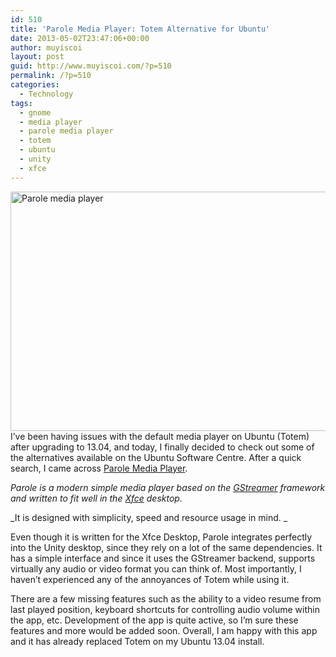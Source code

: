 ```yaml
---
id: 510
title: 'Parole Media Player: Totem Alternative for Ubuntu'
date: 2013-05-02T23:47:06+00:00
author: muyiscoi
layout: post
guid: http://www.muyiscoi.com/?p=510
permalink: /?p=510
categories:
  - Technology
tags:
  - gnome
  - media player
  - parole media player
  - totem
  - ubuntu
  - unity
  - xfce
---
```

[<img class="alignleft size-medium wp-image-511" alt="Parole media player" src="http://www.muyiscoi.com/blog/wp-content/uploads/2013/05/Screenshot-from-2013-05-03-002730-580x383.png" width="580" height="383" srcset="https://muyiscoi.com/blog/wp-content/uploads/2013/05/Screenshot-from-2013-05-03-002730-580x383.png 580w, https://muyiscoi.com/blog/wp-content/uploads/2013/05/Screenshot-from-2013-05-03-002730.png 746w" sizes="(max-width: 580px) 100vw, 580px" />](http://www.muyiscoi.com/blog/wp-content/uploads/2013/05/Screenshot-from-2013-05-03-002730.png)I&#8217;ve been having issues with the default media player on Ubuntu (Totem) after upgrading to 13.04, and today, I finally decided to check out some of the alternatives available on the Ubuntu Software Centre. After a quick search, I came across [Parole Media Player](https://apps.ubuntu.com/cat/applications/parole/).

_Parole is a modern simple media player based on the <a title="http://gstreamer.freedesktop.org/" href="http://gstreamer.freedesktop.org/" rel="nofollow">GStreamer</a> framework and written to fit well in the <a title="http://www.xfce.org" href="http://www.xfce.org" rel="nofollow">Xfce</a> desktop._
  
 _It is designed with simplicity, speed and resource usage in mind. _

Even though it is written for the Xfce Desktop, Parole integrates perfectly into the Unity desktop, since they rely on a lot of the same dependencies. It has a simple interface and since it uses the GStreamer backend, supports virtually any audio or video format you can think of. Most importantly, I haven&#8217;t experienced any of the annoyances of Totem while using it.

There are a few missing features such as the ability to a video resume from last played position, keyboard shortcuts for controlling audio volume within the app, etc. Development of the app is quite active, so I&#8217;m sure these features and more would be added soon. Overall, I am happy with this app and it has already replaced Totem on my Ubuntu 13.04 install.